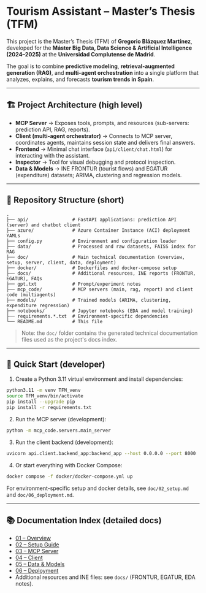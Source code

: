 # Tourism Assistant – Master’s Thesis (TFM)

This project is the Master’s Thesis (TFM) of **Gregorio Blázquez Martínez**, developed for the **Máster Big Data, Data Science & Artificial Intelligence (2024–2025)** at the **Universidad Complutense de Madrid**.

The goal is to combine **predictive modeling**, **retrieval-augmented generation (RAG)**, and **multi-agent orchestration** into a single platform that analyzes, explains, and forecasts **tourism trends in Spain**.

---

## 🏗️ Project Architecture (high level)

- **MCP Server** → Exposes tools, prompts, and resources (sub-servers: prediction API, RAG, reports).  
- **Client (multi-agent orchestrator)** → Connects to MCP server, coordinates agents, maintains session state and delivers final answers.  
- **Frontend** → Minimal chat interface (`api/client/chat.html`) for interacting with the assistant.  
- **Inspector** → Tool for visual debugging and protocol inspection.  
- **Data & Models** → INE FRONTUR (tourist flows) and EGATUR (expenditure) datasets; ARIMA, clustering and regression models.

---

## 📂 Repository Structure (short)

```text
.
├── api/                # FastAPI applications: prediction API (server) and chatbot client
├── azure/              # Azure Container Instance (ACI) deployment YAMLs
├── config.py           # Environment and configuration loader
├── data/               # Processed and raw datasets, FAISS index for RAG
├── doc/                # Main technical documentation (overview, setup, server, client, data, deployment)
├── docker/             # Dockerfiles and docker-compose setup
├── docs/               # Additional resources, INE reports (FRONTUR, EGATUR), FAQs
├── gpt.txt             # Prompt/experiment notes
├── mcp_code/           # MCP servers (main, rag, report) and client code (multiagents)
├── models/             # Trained models (ARIMA, clustering, expenditure regression)
├── notebooks/          # Jupyter notebooks (EDA and model training)
├── requirements.*.txt  # Environment-specific dependencies
└── README.md           # This file
```

> Note: the `doc/` folder contains the generated technical documentation files used as the project's docs index.

---

## 🚀 Quick Start (developer)

1. Create a Python 3.11 virtual environment and install dependencies:
```bash
python3.11 -m venv TFM_venv
source TFM_venv/bin/activate
pip install --upgrade pip
pip install -r requirements.txt
```

2. Run the MCP server (development):
```bash
python -m mcp_code.servers.main_server
```

3. Run the client backend (development):
```bash
uvicorn api.client.backend_app:backend_app --host 0.0.0.0 --port 8000
```

4. Or start everything with Docker Compose:
```bash
docker compose -f docker/docker-compose.yml up
```

For environment-specific setup and docker details, see `doc/02_setup.md` and `doc/06_deployment.md`.

---

## 📚 Documentation Index (detailed docs)

- [01 – Overview](doc/01_overview.md)  
- [02 – Setup Guide](doc/02_setup.md)  
- [03 – MCP Server](doc/03_mcp_server.md)  
- [04 – Client](doc/04_client.md)  
- [05 – Data & Models](doc/05_data_model.md)  
- [06 – Deployment](doc/06_deployment.md)  
- Additional resources and INE files: see `docs/` (FRONTUR, EGATUR, EDA notes).
